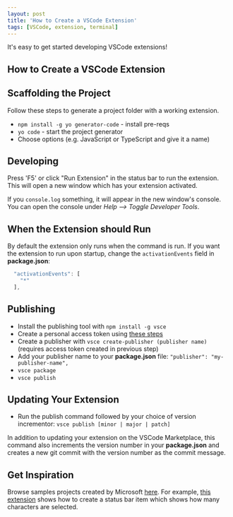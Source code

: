 ```yaml
---
layout: post
title: 'How to Create a VSCode Extension'
tags: [VSCode, extension, terminal]
---
```


It's easy to get started developing VSCode extensions!

## How to Create a VSCode Extension

## Scaffolding the Project

Follow these steps to generate a project folder with a working extension.

- `npm install -g yo generator-code` - install pre-reqs
- `yo code` - start the project generator
- Choose options (e.g. JavaScript or TypeScript and give it a name)

## Developing

Press 'F5' or click "Run Extension" in the status bar to run the extension. This will open a new window which has your extension activated.

If you `console.log` something, it will appear in the new window's console. You can open the console under _Help --> Toggle Developer Tools_.

## When the Extension should Run

By default the extension only runs when the command is run. If you want the extension to run upon startup, change the `activationEvents` field in **package.json**:

```js
  "activationEvents": [
    "*"
  ],
```

## Publishing

- Install the publishing tool with `npm install -g vsce`
- Create a personal access token using [these steps](https://code.visualstudio.com/api/working-with-extensions/publishing-extension#get-a-personal-access-token)
- Create a publisher with `vsce create-publisher (publisher name)` (requires access token created in previous step)
- Add your publisher name to your **package.json** file: `"publisher": "my-publisher-name",`
- `vsce package`
- `vsce publish`

## Updating Your Extension

- Run the publish command followed by your choice of version incrementor: `vsce publish [minor | major | patch]`

In addition to updating your extension on the VSCode Marketplace, this command also increments the version number in your **package.json** and creates a new git commit with the version number as the commit message.

## Get Inspiration

Browse samples projects created by Microsoft [here](https://github.com/microsoft/vscode-extension-samples). For example, [this extension](https://github.com/microsoft/vscode-extension-samples/blob/master/statusbar-sample/src/extension.ts) shows how to create a status bar item which shows how many characters are selected.
